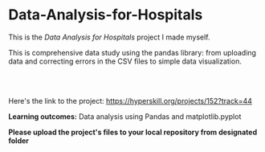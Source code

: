 # Data-Analysis-for-Hospitals

This is the *Data Analysis for Hospitals* project I made myself.


<p>This is comprehensive data study using the pandas library: from uploading data and correcting errors in the CSV files to simple data visualization.</p><br/><br/>

Here's the link to the project: https://hyperskill.org/projects/152?track=44


<p><b>Learning outcomes:</b> Data analysis using Pandas and matplotlib.pyplot</p>

<p><b>Please upload the project's files to your local repository from designated folder</b></p>

